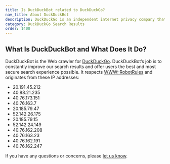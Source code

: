 ```yaml
---
title: Is DuckDuckBot related to DuckDuckGo?
nav_title: About DuckDuckBot
description: DuckDuckGo is an independent internet privacy company that offers a private alternative to Google search & Chrome in one free app.
category: DuckDuckGo Search Results
order: 1400
---
```


## What Is DuckDuckBot and What Does It Do?

DuckDuckBot is the Web crawler for <a href="https://duckduckgo.com">DuckDuckGo</a>.
DuckDuckBot’s job is to constantly improve our search results and offer users the best and most secure search experience possible. It respects <a href="https://metacpan.org/module/WWW::RobotRules">WWW::RobotRules</a> and originates from these IP addresses:

-   20.191.45.212
-   40.88.21.235
-   40.76.173.151
-   40.76.163.7
-   20.185.79.47
-   52.142.26.175
-   20.185.79.15
-   52.142.24.149
-   40.76.162.208
-   40.76.163.23
-   40.76.162.191
-   40.76.162.247

If you have any questions or concerns, please <a href="https://duckduckgo.com/feedback">let us know</a>.

